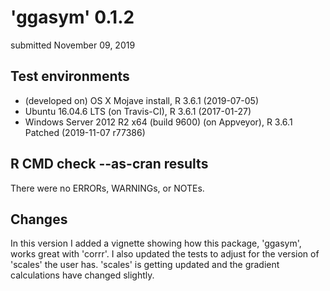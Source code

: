# 'ggasym' 0.1.2

submitted November 09, 2019

## Test environments
* (developed on) OS X Mojave install, R 3.6.1 (2019-07-05)
* Ubuntu 16.04.6 LTS (on Travis-CI), R 3.6.1 (2017-01-27)
* Windows Server 2012 R2 x64 (build 9600) (on Appveyor), R 3.6.1 Patched (2019-11-07 r77386)

## R CMD check --as-cran results
There were no ERRORs, WARNINGs, or NOTEs.

## Changes

In this version I added a vignette showing how this package, 'ggasym', works great with 'corrr'.
I also updated the tests to adjust for the version of 'scales' the user has. 
'scales' is getting updated and the gradient calculations have changed slightly.
